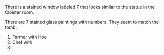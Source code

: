 There is a stained window labeled 7 that looks similar to the statue in the Cloister room.

There are 7 stained glass paintings with numbers. They seem to match the tomb.

1. Farmer with Hoe
2. Chef with 
3. 